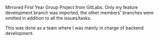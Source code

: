 Mirrored First Year Group Project from GitLabs. Only my feature development branch was imported, the other members' branches were omitted in addition to all the issues/tasks.

This was done as a team where I was mainly in charge of backend development.
